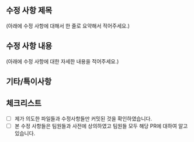 ## 수정 사항 제목

(아래에 수정 사항에 대해서 한 줄로 요약해서 적어주세요.)

## 수정 사항 내용

(아래에 수정 사항에 대한 자세한 내용을 적어주세요.)

## 기타/특이사항

## 체크리스트

- [ ] 제가 의도한 파일들과 수정사항들만 커밋된 것을 확인하였습니다.
- [ ] 본 수정 사항들은 팀원들과 사전에 상의하였고 팀원들 모두 해당 PR에 대하여 알고 있습니다.
